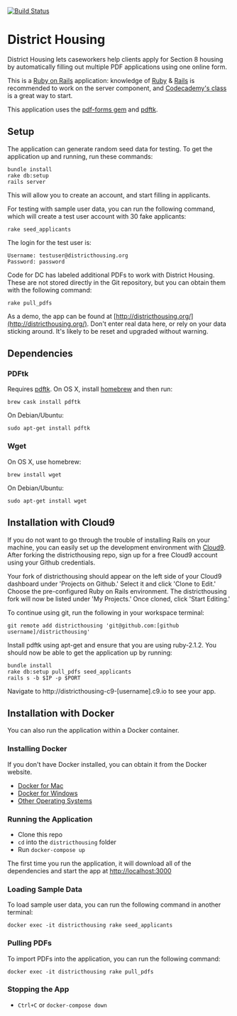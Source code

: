 [![Build Status](https://travis-ci.org/codefordc/districthousing.svg?branch=master)](https://travis-ci.org/codefordc/districthousing)

District Housing
================

District Housing lets caseworkers help clients apply for Section 8 housing by automatically filling out multiple PDF applications using one online form.

This is a [Ruby on Rails](http://rubyonrails.org/) application: knowledge of [Ruby](https://www.ruby-lang.org/) &
[Rails](http://rubyonrails.org/) is recommended to work on the server component, and
[Codecademy's class](http://www.codecademy.com/learn/learn-rails) is a great way to start.

This application uses the [pdf-forms gem](https://github.com/jkraemer/pdf-forms) and [pdftk](http://www.pdflabs.com/tools/pdftk-the-pdf-toolkit/).

## Setup

The application can generate random seed data for testing.  To get the application up and running, run these commands:

    bundle install
    rake db:setup
    rails server

This will allow you to create an account, and start filling in applicants.

For testing with sample user data, you can run the following command, which will create a test user account with 30 fake applicants:

    rake seed_applicants

The login for the test user is:

    Username: testuser@districthousing.org
    Password: password

Code for DC has labeled additional PDFs to work with District Housing.  These are not stored directly in the Git repository, but you can obtain them with the following command:

    rake pull_pdfs

As a demo, the app can be found at [http://districthousing.org/](http://districthousing.org/).  Don't enter real data here, or rely on your data sticking around.  It's likely to be reset and upgraded without warning.

## Dependencies

### PDFtk

Requires [pdftk](https://www.pdflabs.com/tools/pdftk-the-pdf-toolkit/). On OS X, install [homebrew](http://brew.sh/) and then run:

    brew cask install pdftk

On Debian/Ubuntu:

    sudo apt-get install pdftk

### Wget

On OS X, use homebrew:

    brew install wget

On Debian/Ubuntu:

    sudo apt-get install wget

## Installation with Cloud9

If you do not want to go through the trouble of installing Rails on your machine, you can easily set up the development environment with [Cloud9](https://c9.io/). After forking the districthousing repo, sign up for a free Cloud9 account using your Github credentials.

Your fork of districthousing should appear on the left side of your Cloud9 dashboard under 'Projects on Github.' Select it and click 'Clone to Edit.' Choose the pre-configured Ruby on Rails environment. The districthousing fork will now be listed under 'My Projects.' Once cloned, click 'Start Editing.'

To continue using git, run the following in your workspace terminal:

    git remote add districthousing 'git@github.com:[github username]/districthousing'

Install pdftk using apt-get and ensure that you are using ruby-2.1.2. You should now be able to get the application up by running:

    bundle install
    rake db:setup pull_pdfs seed_applicants
    rails s -b $IP -p $PORT

Navigate to http://districthousing-c9-[username].c9.io to see your app.

## Installation with Docker

You can also run the application within a Docker container.

### Installing Docker

If you don't have Docker installed, you can obtain it from the Docker website.

- [Docker for Mac](https://www.docker.com/docker-mac)
- [Docker for Windows](https://www.docker.com/docker-windows)
- [Other Operating Systems](https://store.docker.com/search?offering=community&type=edition)

### Running the Application

- Clone this repo
- `cd` into the `districthousing` folder
- Run `docker-compose up`

The first time you run the application, it will download all of the dependencies and start the app at [http://localhost:3000](http://localhost:3000)

### Loading Sample Data

To load sample user data, you can run the following command in another terminal:

`docker exec -it districthousing rake seed_applicants`

### Pulling PDFs

To import PDFs into the application, you can run the following command:

`docker exec -it districthousing rake pull_pdfs`

### Stopping the App

- `Ctrl+C` or `docker-compose down`

